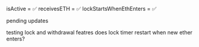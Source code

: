 isActive = ✅
receivesETH = ✅
lockStartsWhenEthEnters = ✅

pending updates

testing lock and withdrawal featres
does lock timer restart when new ether enters?
